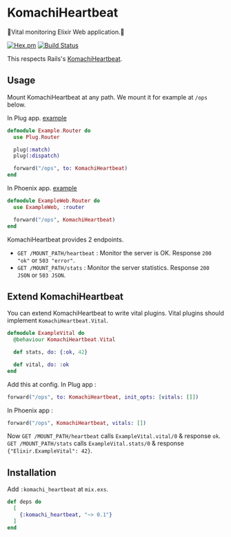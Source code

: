 KomachiHeartbeat
==
🚅Vital monitoring Elixir Web application.🚄

[![Hex.pm](https://img.shields.io/hexpm/v/komachi_heartbeat.svg)](https://hex.pm/packages/komachi_heartbeat)
[![Build Status](https://travis-ci.org/ne-sachirou/ex_komachi_heartbeat.svg?branch=master)](https://travis-ci.org/ne-sachirou/ex_komachi_heartbeat)

This respects Rails's [KomachiHeartbeat](https://rubygems.org/gems/komachi_heartbeat).

Usage
--
Mount KomachiHeartbeat at any path. We mount it for example at `/ops` below.

In Plug app. [example][Plug example]

```elixir
defmodule Example.Router do
  use Plug.Router

  plug(:match)
  plug(:dispatch)

  forward("/ops", to: KomachiHeartbeat)
end
```

In Phoenix app. [example][Phoenix example]

```elixir
defmodule ExampleWeb.Router do
  use ExampleWeb, :router

  forward("/ops", KomachiHeartbeat)
end
```

KomachiHeartbeat provides 2 endpoints.

* `GET /MOUNT_PATH/heartbeat` : Monitor the server is OK. Response `200 "ok"` or `503 "error"`.
* `GET /MOUNT_PATH/stats` : Monitor the server statistics. Response `200 JSON` or `503 JSON`.

## Extend KomachiHeartbeat
You can extend KomachiHeartbeat to write vital plugins. Vital plugins should implement `KomachiHeartbeat.Vital`.

```elixir
defmodule ExampleVital do
  @behaviour KomachiHeartbeat.Vital

  def stats, do: {:ok, 42}

  def vital, do: :ok
end
```

Add this at config. In Plug app :

```elixir
forward("/ops", to: KomachiHeartbeat, init_opts: [vitals: []])
```

In Phoenix app :

```elixir
forward("/ops", KomachiHeartbeat, vitals: [])
```

Now `GET /MOUNT_PATH/heartbeat` calls `ExampleVital.vital/0` & response `ok`.
`GET /MOUNT_PATH/stats` calls `ExampleVital.stats/0` & response `{"Elixir.ExampleVital": 42}`.

Installation
--
Add `:komachi_heartbeat` at `mix.exs`.

```elixir
def deps do
  [
    {:komachi_heartbeat, "~> 0.1"}
  ]
end
```

[Plug example]: https://github.com/ne-sachirou/ex_komachi_heartbeat/tree/master/examples/plug_example
[Phoenix example]: https://github.com/ne-sachirou/ex_komachi_heartbeat/tree/master/examples/phx_example
